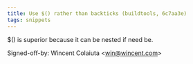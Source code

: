 ```yaml
---
title: Use $() rather than backticks (buildtools, 6c7aa3e)
tags: snippets
---
```


$() is superior because it can be nested if need be.

Signed-off-by: Wincent Colaiuta &lt;win@wincent.com&gt;
